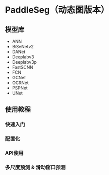 # PaddleSeg（动态图版本）

## 模型库

* ANN
* BiSeNetv2
* DANet
* Deeplabv3
* Deeplabv3p
* FastSCNN
* FCN
* GCNet
* OCRNet
* PSPNet
* UNet

## 使用教程

### 快速入门
### 配置化
### API使用
### 多尺度预测 & 滑动窗口预测
